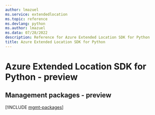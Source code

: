 ```yaml
---
author: lmazuel
ms.service: extendedlocation
ms.topic: reference
ms.devlang: python
ms.author: lmazuel
ms.data: 07/28/2022
description: Reference for Azure Extended Location SDK for Python
title: Azure Extended Location SDK for Python
---
```

# Azure Extended Location SDK for Python - preview

## Management packages - preview
[!INCLUDE [mgmt-packages](extended-location-mgmt-index.md)]